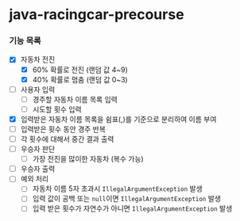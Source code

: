 # java-racingcar-precourse

### 기능 목록
- [X] 자동차 전진
  - [X] 60% 확률로 전진 (랜덤 값 4~9)
  - [X] 40% 확률로 멈춤 (랜덤 값 0~3)
- [ ] 사용자 입력
  - [ ] 경주할 자동차 이름 목록 입력
  - [ ] 시도할 횟수 입력
- [X] 입력받은 자동차 이름 목록을 쉼표(,)를 기준으로 분리하여 이름 부여
- [ ] 입력받은 횟수 동안 경주 반복
- [ ] 각 횟수에 대해서 중간 결과 출력
- [ ] 우승자 판단
  - [ ] 가장 전진을 많이한 자동차 (복수 가능)
- [ ] 우승자 출력
- [ ] 예외 처리
  - [ ] 자동차 이름 5자 초과시 `IllegalArgumentException` 발생
  - [ ] 입력 값이 공백 또는 `null`이면 `IllegalArgumentException` 발생
  - [ ] 입력 받은 횟수가 자연수가 아니면 `IllegalArgumentException` 발생